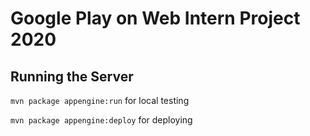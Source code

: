 # Google Play on Web Intern Project 2020

## Running the Server
`mvn package appengine:run` for local testing

`mvn package appengine:deploy` for deploying
